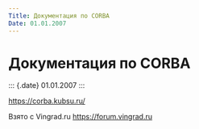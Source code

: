 ```yaml
---
Title: Документация по CORBA
Date: 01.01.2007
---
```



Документация по CORBA
=====================

::: {.date}
01.01.2007
:::

<https://corba.kubsu.ru/>

Взято с Vingrad.ru <https://forum.vingrad.ru>
